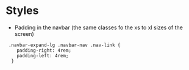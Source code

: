 # Styles


* Padding in the navbar (the same classes fo the xs to xl sizes of the screen)

```
 .navbar-expand-lg .navbar-nav .nav-link {
    padding-right: 4rem;
    padding-left: 4rem;
  }
```